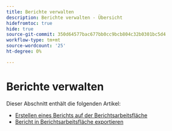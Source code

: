 ```yaml
---
title: Berichte verwalten
description: Berichte verwalten - Übersicht
hidefromtoc: true
hide: true
source-git-commit: 350d64577bac677bb0cc9bcb804c32b0301bc5d4
workflow-type: tm+mt
source-wordcount: '25'
ht-degree: 0%

---
```



# Berichte verwalten

Dieser Abschnitt enthält die folgenden Artikel:

* [Erstellen eines Berichts auf der Berichtsarbeitsfläche](../../../reports-and-dashboards/reporting-canvas/manage-reports/build-report.md)
* [Bericht in Berichtsarbeitsfläche exportieren](../../../reports-and-dashboards/reporting-canvas/manage-reports/export-report.md)
